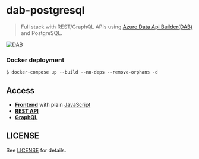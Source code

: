 # dab-postgresql

> Full stack with REST/GraphQL APIs using [Azure Data Api Builder(DAB)](https://aka.ms/dab) and PostgreSQL.

![DAB](https://devblogs.microsoft.com/azure-sql/wp-content/uploads/sites/56/2023/03/dab-architecture-overview.png)


### Docker deployment

```
$ docker-compose up --build --no-deps --remove-orphans -d
```

## Access

- [**Frontend**](http://localhost:3000/) with plain [JavaScript](https://developer.mozilla.org/en-US/docs/Web/JavaScript)
- [**REST API**](http://localhost:5000/api/)
- [**GraphQL**](http://localhost:5000/graphql/)

## LICENSE
See [LICENSE](LICENSE) for details.
